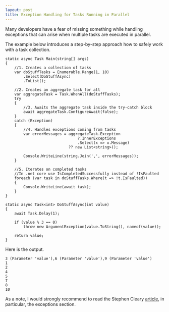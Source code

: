 ```yaml
---
layout: post
title: Exception Handling for Tasks Running in Parallel 
---
```


Many developers have a fear of missing something while handling exceptions that can arise when multiple tasks are executed in parallel.

The example below introduces a step-by-step approach how to safely work with a task collection. 

<pre><code class="language-cs">static async Task Main(string[] args)
{
    //1. Creates a collection of tasks
    var doStuffTasks = Enumerable.Range(1, 10)
        .Select(DoStuffAsync)
        .ToList();

    //2. Creates an aggregate task for all
    var aggregateTask = Task.WhenAll(doStuffTasks);
    try
    {
        //3. Awaits the aggregate task inside the try-catch block
        await aggregateTask.ConfigureAwait(false);
    }
    catch (Exception)
    {
        //4. Handles exceptions coming from tasks
        var errorMessages = aggregateTask.Exception
                                ?.InnerExceptions
                                .Select(x =&gt; x.Message)
                            ?? new List&lt;string&gt;();

        Console.WriteLine(string.Join(',', errorMessages));
    }

    //5. Iterates on completed tasks
    //In .net core use IsCompletedSuccessfully instead of !IsFaulted
    foreach (var task in doStuffTasks.Where(t =&gt; !t.IsFaulted))
    {
        Console.WriteLine(await task);
    }
}
    
static async Task&lt;int&gt; DoStuffAsync(int value)
{
    await Task.Delay(1);

    if (value % 3 == 0)
        throw new ArgumentException(value.ToString(), nameof(value));

    return value;
}</code></pre>

<p>Here is the output.</p>
<pre><code class="nohighlight">3 (Parameter 'value'),6 (Parameter 'value'),9 (Parameter 'value')
1
2
4
5
7
8
10</code></pre>

As a note, I would strongly recommend to read  the Stephen Cleary <a href="https://blog.stephencleary.com/2016/12/eliding-async-await.html">article</a>, in particular, the exceptions section.
